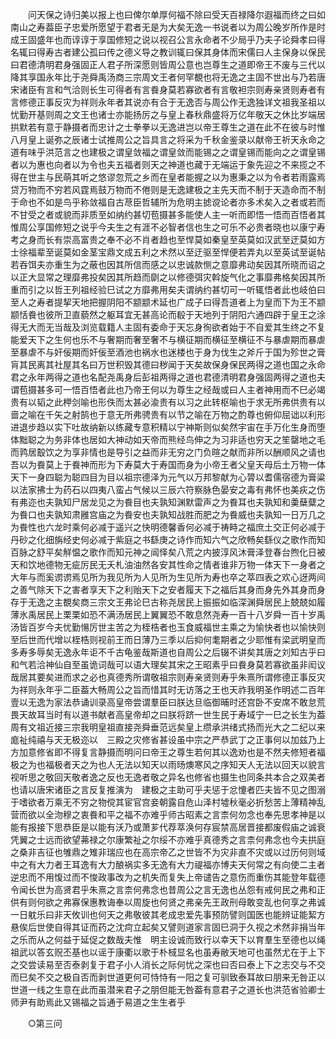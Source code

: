 <!-- { "loadSidebar": true } -->
　　问天保之诗归美以报上也曰俾尔单厚何福不除曰受天百禄降尔遐福而终之曰如南山之寿葢臣子忠爱所愿望于君者无是为大矣无逸一书说者以为周公晚岁所作是时成王固盛年也而谆谆于享国修短之说以视召公言永命者不少局乎乃夫子论舜孝曰得名辄曰得寿古者建公孤曰传之德义导之教训辄曰保其身体而宋儒曰人主保身以保民曰君德清明君身强固正人君子所深愿则皆周公意也岂尊生之道即帝王不废与三代以降其享国永年比于尧舜禹汤商三宗周文王者何罕覩也将无逸之主固不世出与乃若唐宋诸臣有言和气洽则长生可得者有言飬身莫若寡欲者有言敬袒宗则寿亲贤则寿者有言修德正事反灾为祥则永年者其说亦有合于无逸否与周公作无逸独详文祖我圣祖以忧勤开基则周之文王也诸士亦能扬厉之与皇上春秋鼎盛将万亿年敬天之休比岁端居拱默若有意于静摄者而忠计之士拳拳以无逸进岂以帝王尊生之道在此不在彼与时惟八月皇上诞弥之辰诸士试推周公之旨具言之将采为千秋金鉴录以献帝王祈天永命之道有味乎洪范言之也建极之谓皇敛福之谓皇敛而能锡之之谓皇锡而能向之之谓皇锡者以为惠也向者以为令也夫五福者则天之神道也藏于无端运于象先迎之不来揽之不得在世主与民萌其听之悠谬忽荒之乡而在皇者能握之以为惠秉之以为令者若雨露焉贷万物而不穷若风霆焉鼓万物而不倦则是无逸建极之主先天而不制于天造命而不制于命也不如是鸟乎称敛福自古荩臣哲辅所为危明主摅谠论者亦多术矣入之者或若而不甘受之者或貌而非质至如纳约甚切苞摄甚多能使人主一听而即悟一悟而百悟者其惟周公享国修短之说乎今夫生之有涯不必智者信也生之可乐不必贵者晓也以康宁寿考之身而长有崇高富贵之奉不必不肖者趋也至悍莫如秦皇至英莫如汉武至迂莫如方士徐福辈至诞莫如金茎宝鼎文成五利之术然以至迂驱至悍便若弄丸以至英试至诞帖若吞饵夫亦重生为之蔽也因其所信而感之以忠诚款恻之意靡弗动矣因其所晓而诏之以正大显常之理靡弗投矣因其所趋而劘之以修德弭灾斡旋气化之事靡弗格矣因其所重而引之以哲王列祖经验巳试之方靡弗用矣夫谓纳约甚切可一听辄悟者此也岐伯曰至人之寿者提挈天地把握阴阳不颛颛术延也广成子曰得吾道者上为皇而下为王不颛颛恬飬也彼所卫直藐然之躯耳宜无甚高论而殽于天地列于阴阳六通四辟于皇王之涂得无大而无当哉及浏览载籍人主固有委命于天忘身徇欲者始于不自爱其生终之不复能爱天下之生何也乐不与奢期而奢至奢不与横征期而横征至横征不与暴虐期而暴虐至暴虐不与奸佞期而奸佞至酒池也祸水也迷楼也于身为伐生之斧斤于国为殄世之膏肓其民离其社屋其名曰万世积毁其德曰秽闻于天矣故保身保民两得之道也国之永命君之永年两得之道也名配尧禹身后彭祖两得之道也君德清明君身强固两得之道也夫谓苞摄甚多可一悟百悟者此也乃帝王何以为尊生之经哉或曰人主者神用而不巳必竭贵有以韬之此柙剑喻也形佚而太甚必渝贵有以习之此转枢喻也于求无所弗供贵有以啬之喻在千矢之射鹄也于意无所弗骋贵有以节之喻在万物之酌尊也俯仰屈诎以利形进退步趋以实下吐故纳新以练藏专意积精以宁神斯则似矣然宇宙在手万化生身而堕体黜聪之为务非体也居如大神动如天帝而熊经鸟伸之为习非适也穷天之笙罄地之毛而鹑居鷇饮之为享非情也是导引之益而非无穷之门负暄之献而非所以酬顺风之请也吾以为飬莫上于飬神而形为下寿莫大于寿国而身为小帝王者父皇天母后土万物一体天下一身四聪为聪四目为目以祖宗德泽为元气以万邦黎献为心膂以耆儒宿德为膏粱以法家拂士为药石以四夷八蛮占气候以三辰六符察脉色晏安之毒有弗怀也美疢之伤有弗迩也夫孰知尸居龙见之为飬目也夫孰知渊默雷声之为飬耳也夫孰知和羮蘖糵之为飬口也夫孰知肃雝宫庙之为飬安也夫孰知战胜而肥之为飬威也夫孰知一日万几之为飬性也六龙时乘何必减于遥兴之快明德馨香何必减于祷畤之福庶土交正何必减于丹砂之化细旃经史何必减于紫庭之书繇庚之诗作而知六气之欣畅矣繇仪之歌作而知百脉之舒平矣觧愠之歌作而知元神之闿怿矣八荒之内披淳风沐膏泽登春台煦化日被天和饮地德物无疵厉民无夭札油油然各安其性命之情者谁非万物一体天下一身者之大年与而奚谫谫焉见所为我见所为人见所为生见所为寿也卒之萃四表之欢心迓两间之善气除天下之害者享天下之利贻天下之安者履天下之福后其身而身先外其身而身存于无逸之主覩矣商三宗文王弗论巳古称尧居民上振振如临深渊舜居民上兢兢如履薄氷禹居民上栗栗如恐不满汤居民上翼翼恐不敢息然尧寿一百十八岁舜一百十岁禹汤皆百岁今夫忧勤愓厉世主苦之为桎梏者也玉食威福世主乘之为愉快者也以愉快则至后世而代增以桎梏则视前王而日薄乃三季以后抑何耄期者之少耶惟有梁武明皇而多寿多辱矣无逸永年讵不千古龟鉴哉斯道也自周公之后辍不讲矣其唐之刘知古乎曰和气若洽神仙自至虽诡词哉可以语大理矣其宋之王昭素乎曰飬身莫若寡欲虽非闳议哉居其要矣进而求之必也真德秀所谓敬祖宗则寿亲贤则寿乎朱熹所谓修德正事反灾为祥则永年乎二臣葢大畅周公之旨而惜其时无访落之王也天祚我明圣作明述二百年壹以无逸为家法恭诵训录高皇帝尝谓羣臣曰朕达旦临御晡时还宫卧不安席不敢怠荒畏天故耳当时有以道书献者高皇帝却之曰朕将跻一世生民于寿域宁一巳之长生为葢周有文祖近接三宗我明皇祖直接尧舜垂范远矣皇上缵承洪绪式扬而光大之二纪以来庬祉纯禧与天无极迩以　三殿之灾修省甚设虽中宗之严恭武丁之正事何以加兹乃上方加意修省即不得复言静摄而明问曰帝王之尊生若何其以逸劝也是不然夫修短者福极之为也福极者天之为也人无法以知天以雨旸燠寒风之序知天人无法以回天以貌言视听思之敬回天敬者逸之反也无逸者敬之异名也修省也摄生也同条共本合之双美者也请以唐宋诸臣之言反复推演为　建极之主助可乎夫惩于忿懥者匹夫皆不见之图溺于嗜欲者万乘无不穷之物傥其宦官宫妾朝露自危山泽村墟秋毫必折愁苦上薄精神乱营而欲以全沕穆之衷飬和平之福不亦难乎师古昭素之言柰何勿念也奉先思孝神是以能有报接下思恭臣是以能有沃乃或萧芗代荐萃涣何存宸禁高居晋接都废假庙之诚衰凭翼之士远而欲望茀禄之尔康繁祉之尔绥不亦难乎真德秀之言柰何弗念也今夫拱庭之桑非吉征也雊鼎之雉非瑞应也在高宗帝乙之世皆不为灾非直不灾或以过历何则域中之有大力者王耳逸有大力酿祸实多无逸有大力禔福亦博夫天何常之有向使二主者逆忠而不用愎过而不悛政事改为之机失而复失上帝谴告之意伤而重伤其能登年载德令闻长世为高贤君乎朱熹之言柰何弗念也昔周公之言无逸也丛怨有戒何民之弗和正供有则何欲之弗寡保惠教诲奉以周旋也何贤之弗亲先王政刑母敢变乱也何享之弗诚一日躭乐曰非天攸训也何天之弗敬彼其老成忠爱先事预防譬则国医也能辨证能絜方悬俟后世使自得其证而药之沈疴立起矣又譬则道家言固巳洞于久视之术然非捐当年之乐而从之何益于延促之数哉夫惟　明主设诚而致行以幸天下以育羣生至德也以绳　祖武以答玄贶丕基也以谣于康衢以歌于朴棫显名也虽寿敝天地可也虽然尤在于上下之交尝读易至否泰剥复于君子小人消长之际何忧之深也曰否曰泰上下之志交与不交而巳矣不交之极自否而剥世道更何可恃恃有一阳之复可驯致泰耳故曰朋来无咎正以世道一线之生意在此而虽潜来君子之朋但能无咎葢有意君子之道长也洪范省验卿士师尹有助焉此又锡福之旨通于易道之生生者乎 

　　○第三问 

